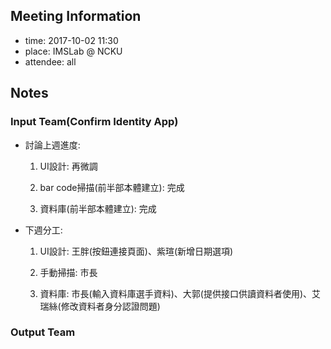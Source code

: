 ## Meeting Information

- time: 2017-10-02 11:30
- place: IMSLab @ NCKU
- attendee: all

## Notes

### Input Team(Confirm Identity App)
- 討論上週進度:  
  1. UI設計: 再微調
  
  2. bar code掃描(前半部本體建立): 完成
  
  3. 資料庫(前半部本體建立): 完成
  
- 下週分工:  
  1. UI設計: 王胖(按鈕連接頁面)、紫瑄(新增日期選項)
  
  2. 手動掃描: 市長
  
  3. 資料庫: 市長(輸入資料庫選手資料)、大郭(提供接口供讀資料者使用)、艾瑞絲(修改資料者身分認證問題)

### Output Team
